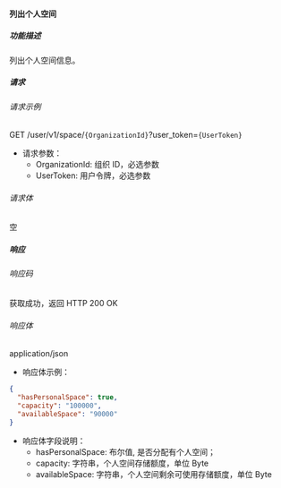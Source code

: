 #### 列出个人空间

##### 功能描述

列出个人空间信息。


##### 请求

###### 请求示例
GET /user/v1/space/`{OrganizationId}`?user_token=`{UserToken}`

- 请求参数：
  - OrganizationId: 组织 ID，必选参数
  - UserToken: 用户令牌，必选参数
###### 请求体

空
##### 响应

###### 响应码

获取成功，返回 HTTP 200 OK

###### 响应体

application/json

- 响应体示例：

```json
{
  "hasPersonalSpace": true,
  "capacity": "100000",
  "availableSpace": "90000"
}
```

- 响应体字段说明：
  - hasPersonalSpace: 布尔值, 是否分配有个人空间；
  - capacity: 字符串，个人空间存储额度，单位 Byte
  - availableSpace: 字符串，个人空间剩余可使用存储额度，单位 Byte

